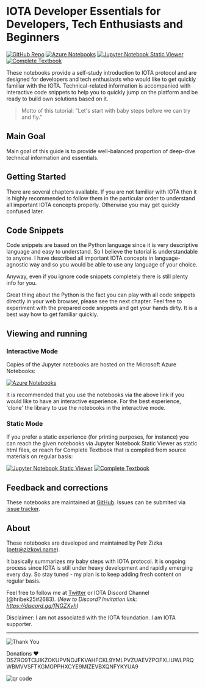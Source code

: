 # IOTA Developer Essentials for Developers, Tech Enthusiasts and Beginners 
[![GitHub Repo](https://raw.githubusercontent.com/Hribek25/IOTA101/master/Graphics/GitHub-Repo-green.png "Home of the tutorial")](https://github.com/Hribek25/IOTA101)
[![Azure Notebooks](https://raw.githubusercontent.com/Hribek25/IOTA101/master/Graphics/launch-azurenb-blue.png "Azure service provides an interactive experience with the tutorial")](https://notebooks.azure.com/pzizka/libraries/iota101)
[![Jupyter Notebook Static Viewer](https://raw.githubusercontent.com/Hribek25/IOTA101/master/Graphics/nb-Viewer-orange.png "Jupyter service provides a static experience with the tutorial")](https://nbviewer.jupyter.org/github/Hribek25/IOTA101/tree/master/)
[![Complete Textbook](https://raw.githubusercontent.com/Hribek25/IOTA101/master/Graphics/Complete-Textbook-yellow.png "All chapters combined on a single page")](https://hribek25.github.io/IOTA101/)

These notebooks provide a self-study introduction to IOTA protocol and are designed for developers and tech enthusiasts who would like to get quickly familiar with the IOTA. Technical-related information is accompanied with interactive code snippets to help you to quickly jump on the platform and be ready to build own solutions based on it.

> Motto of this tutorial: "Let's start with baby steps before we can try and fly."

## Main Goal
Main goal of this guide is to provide well-balanced proportion of deep-dive technical information and essentials.

## Getting Started
There are several chapters available. If you are not familiar with IOTA then it is highly recommended to follow them in the particular order to understand all important IOTA concepts properly. Otherwise you may get quickly confused later.

## Code Snippets
Code snippets are based on the Python language since it is very descriptive language and easy to understand. So I believe the tutorial is understandable to anyone. I have described all important IOTA concepts in language-agnostic way and so you would be able to use any language of your choice.

Anyway, even if you ignore code snippets completely there is still plenty info for you. 

Great thing about the Python is the fact you can play with all code snippets directly in your web browser, please see the next chapter. Feel free to experiment with the prepared code snippets and get your hands dirty. It is a best way how to get familiar quickly.

## Viewing and running
### Interactive Mode
Copies of the Jupyter notebooks are hosted on the Microsoft Azure Notebooks:

[![Azure Notebooks](https://raw.githubusercontent.com/Hribek25/IOTA101/master/Graphics/launch-azurenb-blue.png)](https://notebooks.azure.com/pzizka/libraries/iota101)

It is recommended that you use the notebooks via the above link if you would like to have an interactive experience. For the best experience, 'clone' the library to use the notebooks in the interactive mode.

### Static Mode
If you prefer a static experience (for printing purposes, for instance) you can reach the given notebooks via Jupyter Notebook Static Viewer as static html files, or reach for Complete Textbook that is compiled from source materials on regular basis:

[![Jupyter Notebook Static Viewer](https://raw.githubusercontent.com/Hribek25/IOTA101/master/Graphics/nb-Viewer-orange.png)](https://nbviewer.jupyter.org/github/Hribek25/IOTA101/tree/master/)
[![Complete Textbook](https://raw.githubusercontent.com/Hribek25/IOTA101/master/Graphics/Complete-Textbook-yellow.png)](https://hribek25.github.io/IOTA101/)

## Feedback and corrections
These notebooks are maintained at [GitHub](https://github.com/Hribek25/IOTA101).
Issues can be submited via [issue tracker](https://github.com/Hribek25/IOTA101/issues).

## About
These notebooks are developed and maintained by Petr Zizka (petr@zizkovi.name).

It basically summarizes my baby steps with IOTA protocol. It is ongoing process since IOTA is still under heavy development and rapidly emerging every day. So stay tuned - my plan is to keep adding fresh content on regular basis.

Feel free to follow me at [Twitter](https://twitter.com/petrzizka) or IOTA Discord Channel (@hribek25#2683).
*(New to Discord? Invitation link: https://discord.gg/fNGZXvh)*

Disclaimer: I am not associated with the IOTA foundation. I am IOTA supporter.

----
![Thank You](https://raw.githubusercontent.com/Hribek25/IOTA101/master/Graphics/thank-you-lightgrey.png "Your support is deeply appreciated")

Donations ♥ DSZRO9TCIJIKZOKUPVNOJFKVAHFCKL9YMLPVZUAEVZPOFXLIUWLPRQWBMVVSFTKGMGPPHXCYE9MIZEVBXQNFYKYUA9

![qr code](http://api.qrserver.com/v1/create-qr-code/?color=000000&bgcolor=FFFFFF&data=DSZRO9TCIJIKZOKUPVNOJFKVAHFCKL9YMLPVZUAEVZPOFXLIUWLPRQWBMVVSFTKGMGPPHXCYE9MIZEVBXQNFYKYUA9&qzone=1&margin=0&size=120x120&ecc=L)
